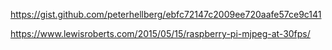 https://gist.github.com/peterhellberg/ebfc72147c2009ee720aafe57ce9c141


https://www.lewisroberts.com/2015/05/15/raspberry-pi-mjpeg-at-30fps/

